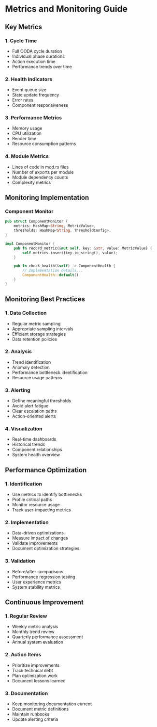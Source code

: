 # Metrics and Monitoring Guide

## Key Metrics

### 1. Cycle Time
- Full OODA cycle duration
- Individual phase durations
- Action execution time
- Performance trends over time

### 2. Health Indicators
- Event queue size
- State update frequency
- Error rates
- Component responsiveness

### 3. Performance Metrics
- Memory usage
- CPU utilization
- Render time
- Resource consumption patterns

### 4. Module Metrics
- Lines of code in mod.rs files
- Number of exports per module
- Module dependency counts
- Complexity metrics

## Monitoring Implementation

### Component Monitor
```rust
pub struct ComponentMonitor {
    metrics: HashMap<String, MetricValue>,
    thresholds: HashMap<String, ThresholdConfig>,
}

impl ComponentMonitor {
    pub fn record_metric(&mut self, key: &str, value: MetricValue) {
        self.metrics.insert(key.to_string(), value);
    }

    pub fn check_health(&self) -> ComponentHealth {
        // Implementation details...
        ComponentHealth::default()
    }
}
```

## Monitoring Best Practices

### 1. Data Collection
- Regular metric sampling
- Appropriate sampling intervals
- Efficient storage strategies
- Data retention policies

### 2. Analysis
- Trend identification
- Anomaly detection
- Performance bottleneck identification
- Resource usage patterns

### 3. Alerting
- Define meaningful thresholds
- Avoid alert fatigue
- Clear escalation paths
- Action-oriented alerts

### 4. Visualization
- Real-time dashboards
- Historical trends
- Component relationships
- System health overview

## Performance Optimization

### 1. Identification
- Use metrics to identify bottlenecks
- Profile critical paths
- Monitor resource usage
- Track user-impacting metrics

### 2. Implementation
- Data-driven optimizations
- Measure impact of changes
- Validate improvements
- Document optimization strategies

### 3. Validation
- Before/after comparisons
- Performance regression testing
- User experience metrics
- System stability metrics

## Continuous Improvement

### 1. Regular Review
- Weekly metric analysis
- Monthly trend review
- Quarterly performance assessment
- Annual system evaluation

### 2. Action Items
- Prioritize improvements
- Track technical debt
- Plan optimization work
- Document lessons learned

### 3. Documentation
- Keep monitoring documentation current
- Document metric definitions
- Maintain runbooks
- Update alerting criteria
